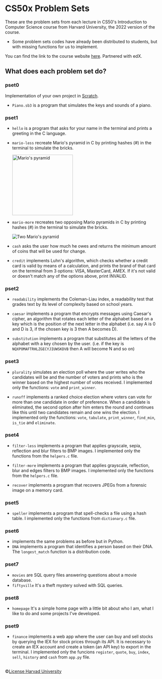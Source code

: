 # CS50x Problem Sets
These are the problem sets from each lecture in CS50's Introduction to Computer Science course from Harvard University, the 2022 version of the course.

- Some problem sets codes have already been distributed to students, but with missing functions for us to implement.

You can find the link to the course website <a target="_blank" href="https://www.edx.org/course/introduction-computer-science-harvardx-cs50x">here</a>.
Partnered with edX.

## What does each problem set do?

### pset0 

Implementation of your own project in <a target="_blank" href="https://scratch.mit.edu">Scratch</a>.
  - `Piano.sb3` is a program that simulates the keys and sounds of a piano.
  
### pset1
-   `hello` is a program that asks for your name in the terminal and prints a greeting in the C language.
  
-   `mario-less` recreate Mario's pyramid in C by printing hashes (#) in the terminal to simulate the bricks.

    <img src="https://cs50.harvard.edu/x/2022/psets/1/mario/less/pyramid.png" alt="Mario's pyramid" width="200">

-   `mario-more` recreates two opposing Mario pyramids in C by printing hashes (#) in the terminal to simulate the bricks.

     <img src="https://cs50.harvard.edu/x/2022/psets/1/mario/more/pyramids.png" alt="Two Mario's pyramid">
     
-   `cash` asks the user how much he owes and returns the minimum amount of coins that will be used for change.
  
-   `credit` implements Luhn's algorithm, which checks whether a credit card is valid by means of a calculation, and prints the brand of that card on the terminal from 3 options: VISA, MasterCard, AMEX. If it's not valid or doesn't match any of the options above, print INVALID.

### pset2
  - `readability` implements the Coleman-Liau index, a readability test that grades text by its level of complexity based on school years.
  
  - `caesar` implements a program that encrypts messages using Caesar's cipher, an algorithm that rotates each letter of the alphabet based on a key which is the position of the next letter in the alphabet (i.e. say A is 0 and D is 3, if the chosen key is 3 then A becomes D).
  
  - `substitution` implements a program that substitutes all the letters of the alphabet with a key chosen by the user. (i.e. if the key is `NQXPOMAFTRHLZGECYJIUWSKDVB` then A will become N and so on)
  
### pset3
  - `plurality` simulates an election poll where the user writes who the candidates will be and the number of voters and prints who is the winner based on the highest number of votes received. I implemented only the functions: `vote` and `print_winner`.
  
  - `runoff` implements a ranked choice election where voters can vote for more than one candidate in order of preference. When a candidate is eliminated, the second option after him enters the round and continues like this until two candidates remain and one wins the election. 
I implemented only the functions: `vote`, `tabulate`, `print_winner`, `find_min`, `is_tie` and `eliminate`.

### pset4
  - `filter-less` implements a program that applies grayscale, sepia, reflection and blur filters to BMP images.
I implemented only the functions from the `helpers.c` file.

  - `filter-more` implements a program that applies grayscale, reflection, blur and edges filters to BMP images.
I implemented only the functions from the `helpers.c` file.

  - `recover` implements a program that recovers JPEGs from a forensic image on a memory card.
  
### pset5
  - `speller` implements a program that spell-checks a file using a hash table. I implemented only the functions from `dictionary.c` file.
  
### pset6
  - implements the same problems as before but in Python.
  - `DNA` implements a program that identifies a person based on their DNA. The `longest_match` function is a distribution code.
  
### pset7
  - `movies` are SQL query files answering questions about a movie database.
  - `fiftyville` It's a theft mystery solved with SQL queries.
  
### pset8
  - `homepage` It's a simple home page with a little bit about who I am, what I like to do and some projects I've developed.
  
### pset9
  - `finance` implements a web app where the user can buy and sell stocks by querying the IEX for stock prices through its API. It is necessary to create an IEX account and create a token (an API key) to export in the terminal. I implemented only the funcions `register`, `quote`, `buy`, `index`, `sell`, `history` and `cash` from `app.py` file.

## 

©<a href="https://creativecommons.org/licenses/by-nc-sa/4.0/legalcode">License Harvad University</a>
